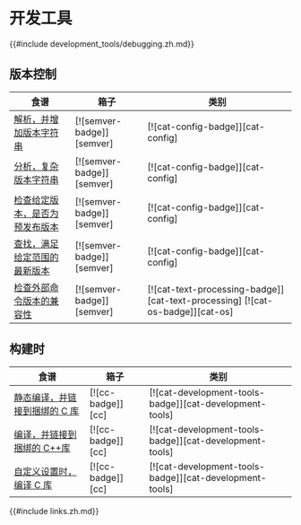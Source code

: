 # 开发工具

{{#include development_tools/debugging.zh.md}}

## 版本控制

| 食谱                                                   | 箱子                      | 类别                                                                          |
| ------------------------------------------------------ | ------------------------- | ----------------------------------------------------------------------------- |
| [解析，并增加版本字符串][ex-semver-increment]          | [![semver-badge]][semver] | [![cat-config-badge]][cat-config]                                             |
| [分析，复杂版本字符串][ex-semver-complex]              | [![semver-badge]][semver] | [![cat-config-badge]][cat-config]                                             |
| [检查给定版本，是否为预发布版本][ex-semver-prerelease] | [![semver-badge]][semver] | [![cat-config-badge]][cat-config]                                             |
| [查找，满足给定范围的最新版本][ex-semver-latest]       | [![semver-badge]][semver] | [![cat-config-badge]][cat-config]                                             |
| [检查外部命令版本的兼容性][ex-semver-command]          | [![semver-badge]][semver] | [![cat-text-processing-badge]][cat-text-processing] [![cat-os-badge]][cat-os] |

## 构建时

| 食谱                                                   | 箱子              | 类别                                                    |
| ------------------------------------------------------ | ----------------- | ------------------------------------------------------- |
| [静态编译，并链接到捆绑的 C 库][ex-cc-static-bundled]  | [![cc-badge]][cc] | [![cat-development-tools-badge]][cat-development-tools] |
| [编译，并链接到捆绑的 C++库][ex-cc-static-bundled-cpp] | [![cc-badge]][cc] | [![cat-development-tools-badge]][cat-development-tools] |
| [自定义设置时，编译 C 库][ex-cc-custom-defines]        | [![cc-badge]][cc] | [![cat-development-tools-badge]][cat-development-tools] |

[ex-semver-increment]: development_tools/versioning.zh.html#parse-and-increment-a-version-string
[ex-semver-complex]: development_tools/versioning.zh.html#parse-a-complex-version-string
[ex-semver-prerelease]: development_tools/versioning.zh.html#check-if-given-version-is-pre-release
[ex-semver-latest]: development_tools/versioning.zh.html#find-the-latest-version-satisfying-given-range
[ex-semver-command]: development_tools/versioning.zh.html#check-external-command-version-for-compatibility
[ex-cc-static-bundled]: development_tools/build_tools.zh.html#compile-and-link-statically-to-a-bundled-c-library
[ex-cc-static-bundled-cpp]: development_tools/build_tools.zh.html#compile-and-link-statically-to-a-bundled-c-library-1
[ex-cc-custom-defines]: development_tools/build_tools.zh.html#compile-a-c-library-while-setting-custom-defines

{{#include links.zh.md}}
